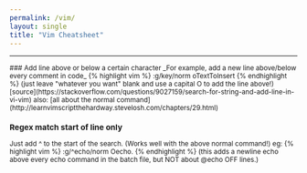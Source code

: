 ```yaml
---
permalink: /vim/
layout: single
title: "Vim Cheatsheet"
---
```


<hr>
<span style="font-size: smaller">
### Add line above or below a certain character  
_For example, add a new line above/below every comment in code_
{% highlight vim %}
:g/key/norm oTextToInsert
{% endhighlight %}
(just leave "whatever you want" blank and use a capital O to add the line above!)  
[source](https://stackoverflow.com/questions/9027159/search-for-string-and-add-line-in-vi-vim) also: [all about the normal command](http://learnvimscriptthehardway.stevelosh.com/chapters/29.html)

### Regex match start of line only
Just add ^ to the start of the search. (Works well with the above normal command!) eg:
{% highlight vim %}
:g/^echo/norm Oecho.
{% endhighlight %}
(this adds a newline echo above every echo command in the batch file, but NOT about @echo OFF lines.)
</span>
